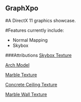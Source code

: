 ## GraphXpo

#A DirectX 11 graphics showcase. 

#Features currently include:

- Normal Mapping
- Skybox

###Attributions
[Skybox Texture](http://www.humus.name/index.php?page=Textures&ID=18)

[Arch Model](https://archive3d.net/?a=download&id=b2638223)

[Marble Texture](https://www.textures.com/download/pbr0102/133137)

[Concrete Ceiling Texture](https://www.textures.com/download/pbr0075/133109)

[Marble Wall Texture](https://www.textures.com/download/pbr0106/133141)